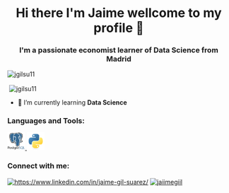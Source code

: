 <h1 align="center"> Hi there I'm Jaime wellcome to my profile 👋</h1>
<h3 align="center">I'm a passionate economist learner of Data Science from Madrid</h3>

<p align="left"> <img src="https://komarev.com/ghpvc/?username=jgilsu11&label=Profile%20views&color=0e75b6&style=flat" alt="jgilsu11" /> </p>



<p>&nbsp;<img align="center" src="https://github-readme-stats.vercel.app/api?username=jgilsu11&show_icons=true&locale=en" alt="jgilsu11" /></p>


- 🌱 I’m currently learning **Data Science**


<h3 align="left">Languages and Tools:</h3>
<p align="left"> <a href="https://www.postgresql.org" target="_blank" rel="noreferrer"> <img src="https://raw.githubusercontent.com/devicons/devicon/master/icons/postgresql/postgresql-original-wordmark.svg" alt="postgresql" width="40" height="40"/> </a> <a href="https://www.python.org" target="_blank" rel="noreferrer"> <img src="https://raw.githubusercontent.com/devicons/devicon/master/icons/python/python-original.svg" alt="python" width="40" height="40"/> </a> </p>




<h3 align="left">Connect with me:</h3>
<p align="left">
<a href="https://linkedin.com/in/https://www.linkedin.com/in/jaime-gil-suarez/" target="blank"><img align="center" src="https://raw.githubusercontent.com/rahuldkjain/github-profile-readme-generator/master/src/images/icons/Social/linked-in-alt.svg" alt="https://www.linkedin.com/in/jaime-gil-suarez/" height="30" width="40" /></a>
<a href="https://instagram.com/jaiimegiil" target="blank"><img align="center" src="https://raw.githubusercontent.com/rahuldkjain/github-profile-readme-generator/master/src/images/icons/Social/instagram.svg" alt="jaiimegiil" height="30" width="40" /></a>
</p>
